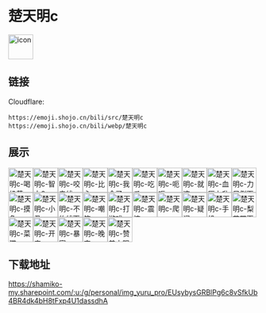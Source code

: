 # 楚天明c
<img src="https://emoji.shojo.cn/bili/src/楚天明c/icon.png" width="50" height="50" alt="icon">

## 链接
Cloudflare:
```
https://emoji.shojo.cn/bili/src/楚天明c
https://emoji.shojo.cn/bili/webp/楚天明c
```
## 展示
<img src="https://emoji.shojo.cn/bili/src/楚天明c/楚天明c-喝奶茶.png" width="50" height="50" alt="楚天明c-喝奶茶"><img src="https://emoji.shojo.cn/bili/src/楚天明c/楚天明c-智力9.png" width="50" height="50" alt="楚天明c-智力9"><img src="https://emoji.shojo.cn/bili/src/楚天明c/楚天明c-咬电线.png" width="50" height="50" alt="楚天明c-咬电线"><img src="https://emoji.shojo.cn/bili/src/楚天明c/楚天明c-比心.png" width="50" height="50" alt="楚天明c-比心"><img src="https://emoji.shojo.cn/bili/src/楚天明c/楚天明c-我会了.png" width="50" height="50" alt="楚天明c-我会了"><img src="https://emoji.shojo.cn/bili/src/楚天明c/楚天明c-吃瓜.png" width="50" height="50" alt="楚天明c-吃瓜"><img src="https://emoji.shojo.cn/bili/src/楚天明c/楚天明c-呃呃.png" width="50" height="50" alt="楚天明c-呃呃"><img src="https://emoji.shojo.cn/bili/src/楚天明c/楚天明c-就这.png" width="50" height="50" alt="楚天明c-就这"><img src="https://emoji.shojo.cn/bili/src/楚天明c/楚天明c-血压上升.png" width="50" height="50" alt="楚天明c-血压上升"><img src="https://emoji.shojo.cn/bili/src/楚天明c/楚天明c-力尽倒下.png" width="50" height="50" alt="楚天明c-力尽倒下"><img src="https://emoji.shojo.cn/bili/src/楚天明c/楚天明c-摸鱼.png" width="50" height="50" alt="楚天明c-摸鱼"><img src="https://emoji.shojo.cn/bili/src/楚天明c/楚天明c-小丑.png" width="50" height="50" alt="楚天明c-小丑"><img src="https://emoji.shojo.cn/bili/src/楚天明c/楚天明c-不约线下.png" width="50" height="50" alt="楚天明c-不约线下"><img src="https://emoji.shojo.cn/bili/src/楚天明c/楚天明c-嘲笑.png" width="50" height="50" alt="楚天明c-嘲笑"><img src="https://emoji.shojo.cn/bili/src/楚天明c/楚天明c-打游戏.png" width="50" height="50" alt="楚天明c-打游戏"><img src="https://emoji.shojo.cn/bili/src/楚天明c/楚天明c-震惊.png" width="50" height="50" alt="楚天明c-震惊"><img src="https://emoji.shojo.cn/bili/src/楚天明c/楚天明c-爬.png" width="50" height="50" alt="楚天明c-爬"><img src="https://emoji.shojo.cn/bili/src/楚天明c/楚天明c-疑问.png" width="50" height="50" alt="楚天明c-疑问"><img src="https://emoji.shojo.cn/bili/src/楚天明c/楚天明c-手机.png" width="50" height="50" alt="楚天明c-手机"><img src="https://emoji.shojo.cn/bili/src/楚天明c/楚天明c-梨花带雨.png" width="50" height="50" alt="楚天明c-梨花带雨"><img src="https://emoji.shojo.cn/bili/src/楚天明c/楚天明c-菜猫.png" width="50" height="50" alt="楚天明c-菜猫"><img src="https://emoji.shojo.cn/bili/src/楚天明c/楚天明c-开门.png" width="50" height="50" alt="楚天明c-开门"><img src="https://emoji.shojo.cn/bili/src/楚天明c/楚天明c-暴富.png" width="50" height="50" alt="楚天明c-暴富"><img src="https://emoji.shojo.cn/bili/src/楚天明c/楚天明c-晚安.png" width="50" height="50" alt="楚天明c-晚安"><img src="https://emoji.shojo.cn/bili/src/楚天明c/楚天明c-赞美太阳.png" width="50" height="50" alt="楚天明c-赞美太阳">

## 下载地址

https://shamiko-my.sharepoint.com/:u:/g/personal/img_yuru_pro/EUsybysGRBlPg6c8vSfkUb4BR4dk4bH8tFxp4U1dassdhA